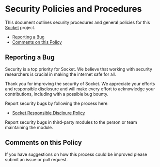 # Security Policies and Procedures

This document outlines security procedures and general policies for this
[Socket](https://socket.dev) project.

  * [Reporting a Bug](#reporting-a-bug)
  * [Comments on this Policy](#comments-on-this-policy)

## Reporting a Bug

Security is a top priority for Socket. We believe that working with security
researchers is crucial in making the internet safe for all.

Thank you for improving the security of Socket. We appreciate your efforts and
responsible disclosure and will make every effort to acknowledge your
contributions, including with a possible bug bounty.

Report security bugs by following the process here:

* [Socket Responsible Discloure Policy](https://socket.dev/security)

Report security bugs in third-party modules to the person or team maintaining
the module.

## Comments on this Policy

If you have suggestions on how this process could be improved please submit an
issue or pull request.
